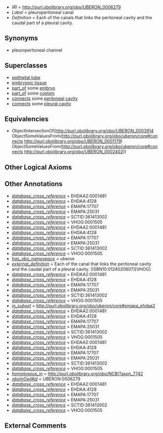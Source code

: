  * *IRI* = http://purl.obolibrary.org/obo/UBERON_0006279
 * *Label* = pleuroperitoneal canal
 * *Definition* = Each of the canals that links the peritoneal cavity and the caudal part of a pleural cavity.

## Synonyms

 * pleuroperitoneal channel

## Superclasses

 * [epithelial tube](../../UBERON/14/UBERON_0003914.md)
 * [embryonic tissue](../../UBERON/91/UBERON_0005291.md)
 * [part_of](../../BFO/50/BFO_0000050.md) some [embryo](../../UBERON/22/UBERON_0000922.md)
 * [part_of](../../BFO/50/BFO_0000050.md) some [coelom](../../UBERON/97/UBERON_0011997.md)
 * [connects](../../ts/core#connects.md) some [peritoneal cavity](../../UBERON/79/UBERON_0001179.md)
 * [connects](../../ts/core#connects.md) some [pleural cavity](../../UBERON/02/UBERON_0002402.md)

## Equivalencies

 * ObjectIntersectionOf(<http://purl.obolibrary.org/obo/UBERON_0003914> ObjectSomeValuesFrom(<http://purl.obolibrary.org/obo/uberon/core#connects> <http://purl.obolibrary.org/obo/UBERON_0001179>) ObjectSomeValuesFrom(<http://purl.obolibrary.org/obo/uberon/core#connects> <http://purl.obolibrary.org/obo/UBERON_0002402>))

## Other Logical Axioms


## Other Annotations

 * *[database_cross_reference](../../ef/oboInOwl#hasDbXref.md)* = EHDAA2:0001481
 * *[database_cross_reference](../../ef/oboInOwl#hasDbXref.md)* = EHDAA:4128
 * *[database_cross_reference](../../ef/oboInOwl#hasDbXref.md)* = EMAPA:17707
 * *[database_cross_reference](../../ef/oboInOwl#hasDbXref.md)* = EMAPA:25031
 * *[database_cross_reference](../../ef/oboInOwl#hasDbXref.md)* = SCTID:361413002
 * *[database_cross_reference](../../ef/oboInOwl#hasDbXref.md)* = VHOG:0001505
 * *[database_cross_reference](../../ef/oboInOwl#hasDbXref.md)* = EHDAA2:0001481
 * *[database_cross_reference](../../ef/oboInOwl#hasDbXref.md)* = EHDAA:4128
 * *[database_cross_reference](../../ef/oboInOwl#hasDbXref.md)* = EMAPA:17707
 * *[database_cross_reference](../../ef/oboInOwl#hasDbXref.md)* = EMAPA:25031
 * *[database_cross_reference](../../ef/oboInOwl#hasDbXref.md)* = SCTID:361413002
 * *[database_cross_reference](../../ef/oboInOwl#hasDbXref.md)* = VHOG:0001505
 * *[has_obo_namespace](../../ce/oboInOwl#hasOBONamespace.md)* = uberon
 * *[external_definition](../../UBPROP/01/UBPROP_0000001.md)* = Each of the canal that links the peritoneal cavity and the caudal part of a pleural cavity. [ISBN10:0124020607][VHOG]
 * *[database_cross_reference](../../ef/oboInOwl#hasDbXref.md)* = EHDAA2:0001481
 * *[database_cross_reference](../../ef/oboInOwl#hasDbXref.md)* = EHDAA:4128
 * *[database_cross_reference](../../ef/oboInOwl#hasDbXref.md)* = EMAPA:17707
 * *[database_cross_reference](../../ef/oboInOwl#hasDbXref.md)* = EMAPA:25031
 * *[database_cross_reference](../../ef/oboInOwl#hasDbXref.md)* = SCTID:361413002
 * *[database_cross_reference](../../ef/oboInOwl#hasDbXref.md)* = VHOG:0001505
 * *[in_subset](../../et/oboInOwl#inSubset.md)* = http://purl.obolibrary.org/obo/uberon/core#emapa_ehdaa2
 * *[database_cross_reference](../../ef/oboInOwl#hasDbXref.md)* = EHDAA2:0001481
 * *[database_cross_reference](../../ef/oboInOwl#hasDbXref.md)* = EHDAA:4128
 * *[database_cross_reference](../../ef/oboInOwl#hasDbXref.md)* = EMAPA:17707
 * *[database_cross_reference](../../ef/oboInOwl#hasDbXref.md)* = EMAPA:25031
 * *[database_cross_reference](../../ef/oboInOwl#hasDbXref.md)* = SCTID:361413002
 * *[database_cross_reference](../../ef/oboInOwl#hasDbXref.md)* = VHOG:0001505
 * *[database_cross_reference](../../ef/oboInOwl#hasDbXref.md)* = EHDAA2:0001481
 * *[database_cross_reference](../../ef/oboInOwl#hasDbXref.md)* = EHDAA:4128
 * *[database_cross_reference](../../ef/oboInOwl#hasDbXref.md)* = EMAPA:17707
 * *[database_cross_reference](../../ef/oboInOwl#hasDbXref.md)* = EMAPA:25031
 * *[database_cross_reference](../../ef/oboInOwl#hasDbXref.md)* = SCTID:361413002
 * *[database_cross_reference](../../ef/oboInOwl#hasDbXref.md)* = VHOG:0001505
 * *[homologous_in](../../core#homologous/in/core#homologous_in.md)* = http://purl.obolibrary.org/obo/NCBITaxon_7742
 * *[oboInOwl#id](../../id/oboInOwl#id.md)* = UBERON:0006279
 * *[database_cross_reference](../../ef/oboInOwl#hasDbXref.md)* = EHDAA2:0001481
 * *[database_cross_reference](../../ef/oboInOwl#hasDbXref.md)* = EHDAA:4128
 * *[database_cross_reference](../../ef/oboInOwl#hasDbXref.md)* = EMAPA:17707
 * *[database_cross_reference](../../ef/oboInOwl#hasDbXref.md)* = EMAPA:25031
 * *[database_cross_reference](../../ef/oboInOwl#hasDbXref.md)* = SCTID:361413002
 * *[database_cross_reference](../../ef/oboInOwl#hasDbXref.md)* = VHOG:0001505

## External Comments

